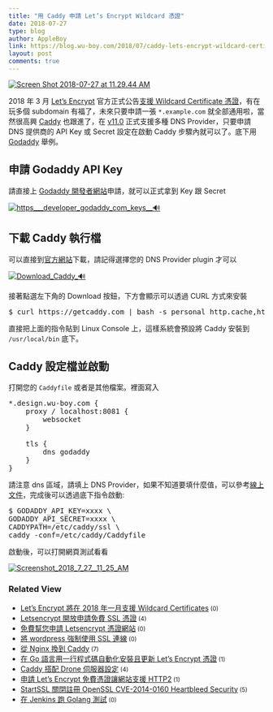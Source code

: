 ```yaml
---
title: "用 Caddy 申請 Let’s Encrypt Wildcard 憑證"
date: 2018-07-27
type: blog
author: AppleBoy
link: https://blog.wu-boy.com/2018/07/caddy-lets-encrypt-wildcard-certificate/
layout: post
comments: true
---
```


<a href="https://www.flickr.com/photos/appleboy/42761134805/in/dateposted-public/" title="Screen Shot 2018-07-27 at 11.29.44 AM"><img src="https://i2.wp.com/farm1.staticflickr.com/846/42761134805_c4ab2e9168_z.jpg?w=840&#038;ssl=1" alt="Screen Shot 2018-07-27 at 11.29.44 AM" data-recalc-dims="1" /></a>

2018 年 3 月 <a href="https://letsencrypt.org/">Let&#8217;s Encrypt</a> 官方正式公告<a href="https://community.letsencrypt.org/t/acme-v2-production-environment-wildcards/55578">支援 Wildcard Certificate 憑證</a>，有在玩多個 subdomain 有福了，未來只要申請一張 <code>*.example.com</code> 就全部通用啦，當然很高興 <a href="https://caddyserver.com/">Caddy</a> 也跟進了，在 <a href="https://caddyserver.com/blog/caddy-0_11-released">v11.0</a> 正式支援多種 DNS Provider，只要申請 DNS 提供商的 API Key 或 Secret 設定在啟動 Caddy 步驟內就可以了。底下用 <a href="https://tw.godaddy.com/">Godaddy</a> 舉例。

<span id="more-7054"></span>

<h2>申請 Godaddy API Key</h2>

請直接上 <a href="https://developer.godaddy.com/keys">Godaddy 開發者網站</a>申請，就可以正式拿到 Key 跟 Secret

<a href="https://www.flickr.com/photos/appleboy/43663781331/in/dateposted-public/" title="https___developer_godaddy_com_keys__&#x1f50a;"><img src="https://i0.wp.com/farm1.staticflickr.com/922/43663781331_ea6b26d29a_z.jpg?w=840&#038;ssl=1" alt="https___developer_godaddy_com_keys__&#x1f50a;" data-recalc-dims="1" /></a>

<h2>下載 Caddy 執行檔</h2>

可以直接到<a href="https://caddyserver.com/download">官方網站</a>下載，請記得選擇您的 DNS Provider plugin 才可以

<a href="https://www.flickr.com/photos/appleboy/43617522682/in/dateposted-public/" title="Download_Caddy_&#x1f50a;"><img src="https://i0.wp.com/farm1.staticflickr.com/837/43617522682_96e20797cd_z.jpg?w=840&#038;ssl=1" alt="Download_Caddy_&#x1f50a;" data-recalc-dims="1" /></a>

接著點選左下角的 Download 按鈕，下方會顯示可以透過 CURL 方式來安裝

<pre class="brush: plain; title: ; notranslate">
$ curl https://getcaddy.com | bash -s personal http.cache,http.expires,tls.dns.godaddy
</pre>

直接把上面的指令貼到 Linux Console 上，這樣系統會預設將 Caddy 安裝到 <code>/usr/local/bin</code> 底下。

<h2>Caddy 設定檔並啟動</h2>

打開您的 <code>Caddyfile</code> 或者是其他檔案。裡面寫入

<pre class="brush: plain; title: ; notranslate">
*.design.wu-boy.com {
    proxy / localhost:8081 {
        websocket
    }

    tls {
        dns godaddy
    }
}
</pre>

請注意 dns 區域，請填上 DNS Provider，如果不知道要填什麼值，可以參考<a href="https://caddyserver.com/docs/automatic-https">線上文件</a>，完成後可以透過底下指令啟動:

<pre class="brush: plain; title: ; notranslate">
$ GODADDY_API_KEY=xxxx \
GODADDY_API_SECRET=xxxx \
CADDYPATH=/etc/caddy/ssl \
caddy -conf=/etc/caddy/Caddyfile
</pre>

啟動後，可以打開網頁測試看看

<a data-flickr-embed="true"  href="https://www.flickr.com/photos/appleboy/29794179438/in/dateposted-public/" title="Screenshot_2018_7_27__11_25_AM"><img src="https://i1.wp.com/farm1.staticflickr.com/914/29794179438_c3c1bf80a3_z.jpg?resize=640%2C292&#038;ssl=1" alt="Screenshot_2018_7_27__11_25_AM" data-recalc-dims="1"></a>
<div class="wp_rp_wrap  wp_rp_plain" id="wp_rp_first"><div class="wp_rp_content"><h3 class="related_post_title">Related View</h3><ul class="related_post wp_rp"><li data-position="0" data-poid="in-6777" data-post-type="none" ><a href="https://blog.wu-boy.com/2017/07/lets-encrypt-support-wildcard-certificates-in-2018-01/" class="wp_rp_title">Let&#8217;s Encrypt 將在 2018 年一月支援 Wildcard Certificates</a><small class="wp_rp_comments_count"> (0)</small><br /></li><li data-position="1" data-poid="in-5958" data-post-type="none" ><a href="https://blog.wu-boy.com/2015/12/letsencrypt-entering-public-beta-free-ssl/" class="wp_rp_title">Letsencrypt 開放申請免費 SSL 憑證</a><small class="wp_rp_comments_count"> (4)</small><br /></li><li data-position="2" data-poid="in-6072" data-post-type="none" ><a href="https://blog.wu-boy.com/2016/01/free-register-letsencrypt-ssl-website/" class="wp_rp_title">免費幫您申請 Letsencrypt 憑證網站</a><small class="wp_rp_comments_count"> (0)</small><br /></li><li data-position="3" data-poid="in-5967" data-post-type="none" ><a href="https://blog.wu-boy.com/2015/12/force-https-connection-on-wordpress/" class="wp_rp_title">將 wordpress 強制使用 SSL 連線</a><small class="wp_rp_comments_count"> (0)</small><br /></li><li data-position="4" data-poid="in-6899" data-post-type="none" ><a href="https://blog.wu-boy.com/2017/11/migrate-nginx-to-caddy/" class="wp_rp_title">從 Nginx 換到 Caddy</a><small class="wp_rp_comments_count"> (7)</small><br /></li><li data-position="5" data-poid="in-6683" data-post-type="none" ><a href="https://blog.wu-boy.com/2017/04/1-line-letsencrypt-https-servers-in-golang/" class="wp_rp_title">在 Go 語言用一行程式碼自動化安裝且更新 Let’s Encrypt 憑證</a><small class="wp_rp_comments_count"> (1)</small><br /></li><li data-position="6" data-poid="in-6657" data-post-type="none" ><a href="https://blog.wu-boy.com/2017/02/caddy-setting-with-drone-ci-server/" class="wp_rp_title">Caddy 搭配 Drone 伺服器設定</a><small class="wp_rp_comments_count"> (4)</small><br /></li><li data-position="7" data-poid="in-6548" data-post-type="none" ><a href="https://blog.wu-boy.com/2016/10/website-support-http2-using-letsencrypt/" class="wp_rp_title">申請 Let&#8217;s Encrypt 免費憑證讓網站支援 HTTP2</a><small class="wp_rp_comments_count"> (1)</small><br /></li><li data-position="8" data-poid="in-5273" data-post-type="none" ><a href="https://blog.wu-boy.com/2014/04/startssl-close-registeration-openssl-cve-2014-0160-heartbleed-security/" class="wp_rp_title">StartSSL 關閉註冊 OpenSSL CVE-2014-0160 Heartbleed Security</a><small class="wp_rp_comments_count"> (5)</small><br /></li><li data-position="9" data-poid="in-6481" data-post-type="none" ><a href="https://blog.wu-boy.com/2016/08/golang-tesing-on-jenkins/" class="wp_rp_title">在 Jenkins 跑 Golang 測試</a><small class="wp_rp_comments_count"> (0)</small><br /></li></ul></div></div>
